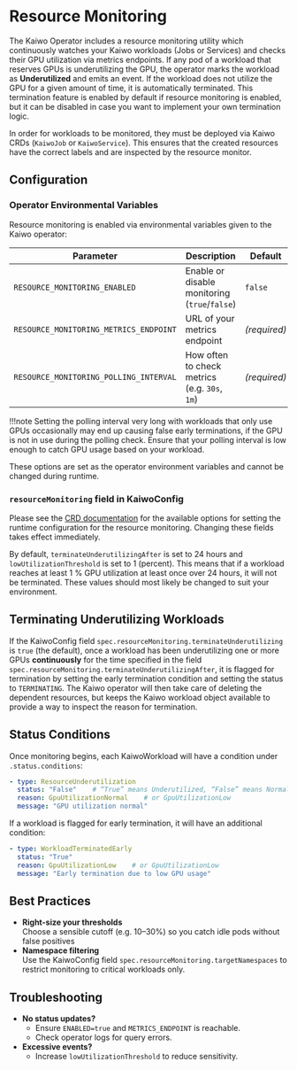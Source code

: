 # Resource Monitoring

The Kaiwo Operator includes a resource monitoring utility which continuously watches your Kaiwo workloads (Jobs or Services) and checks their GPU utilization via metrics endpoints. If any pod of a workload that reserves GPUs is underutilizing the GPU, the operator marks the workload as **Underutilized** and emits an event. If the workload does not utilize the GPU for a given amount of time, it is automatically terminated. This termination feature is enabled by default if resource monitoring is enabled, but it can be disabled in case you want to implement your own termination logic.

In order for workloads to be monitored, they must be deployed via Kaiwo CRDs (`KaiwoJob` or `KaiwoService`). This ensures that the created resources have the correct labels and are inspected by the resource monitor.

## Configuration

### Operator Environmental Variables

Resource monitoring is enabled via environmental variables given to the Kaiwo operator: 

| Parameter                                       | Description                                                                                                                              | Default      |
|-------------------------------------------------|------------------------------------------------------------------------------------------------------------------------------------------| ------------ |
| `RESOURCE_MONITORING_ENABLED`                   | Enable or disable monitoring (`true`/`false`)                                                                                            | `false`      |
| `RESOURCE_MONITORING_METRICS_ENDPOINT`          | URL of your metrics endpoint                                                                                                             | _(required)_ |
| `RESOURCE_MONITORING_POLLING_INTERVAL`          | How often to check metrics (e.g. `30s`, `1m`)                                                                                            | _(required)_ |

!!!note
  Setting the polling interval very long with workloads that only use GPUs occasionally may end up causing false early terminations, if the GPU is not in use during the polling check. Ensure that your polling interval is low enough to catch GPU usage based on your workload.

These options are set as the operator environment variables and cannot be changed during runtime.

### `resourceMonitoring` field in KaiwoConfig

Please see the [CRD documentation](../reference/crds/config.kaiwo.silogen.ai.md#kaiworesourcemonitoringconfig) for the available options for setting the runtime configuration for the resource monitoring. Changing these fields takes effect immediately.

By default, `terminateUnderutilizingAfter` is set to 24 hours and `lowUtilizationThreshold` is set to 1 (percent). This means that if a workload reaches at least 1 % GPU utilization at least once over 24 hours, it will not be terminated. These values should most likely be changed to suit your environment.

## Terminating Underutilizing Workloads

If the KaiwoConfig field `spec.resourceMonitoring.terminateUnderutilizing` is `true` (the default), once a workload has been underutilizing one or more GPUs **continuously** for the time specified in the field `spec.resourceMonitoring.terminateUnderutilizingAfter`, it is flagged for termination by setting the early termination condition and setting the status to `TERMINATING`. The Kaiwo operator will then take care of deleting the dependent resources, but keeps the Kaiwo workload object available to provide a way to inspect the reason for termination.

## Status Conditions

Once monitoring begins, each KaiwoWorkload will have a condition under `.status.conditions`:

```yaml
- type: ResourceUnderutilization
  status: "False"    # “True” means Underutilized, “False” means Normal
  reason: GpuUtilizationNormal    # or GpuUtilizationLow
  message: "GPU utilization normal"
```

If a workload is flagged for early termination, it will have an additional condition:

```yaml
- type: WorkloadTerminatedEarly
  status: "True"
  reason: GpuUtilizationLow    # or GpuUtilizationLow
  message: "Early termination due to low GPU usage"
```

## Best Practices

- **Right-size your thresholds**  
  Choose a sensible cutoff (e.g. 10–30%) so you catch idle pods without false positives
- **Namespace filtering**  
  Use the KaiwoConfig field `spec.resourceMonitoring.targetNamespaces` to restrict monitoring to critical workloads only.

## Troubleshooting

- **No status updates?**
    - Ensure `ENABLED=true` and `METRICS_ENDPOINT` is reachable.
    - Check operator logs for query errors.
- **Excessive events?**
    - Increase `lowUtilizationThreshold` to reduce sensitivity.
